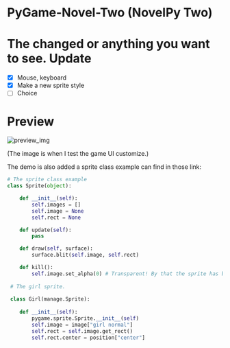PyGame-Novel-Two (NovelPy Two)
==================================================
The changed or anything you want to see.
Update
===================================================
- [x] Mouse, keyboard
- [x] Make a new sprite style
- [ ] Choice

Preview
===================================================
![preview_img](https://user-images.githubusercontent.com/108453991/190960355-5b9bac79-7d09-40dc-a26b-2982961c65d3.png)

(The image is when I test the game UI customize.)

The demo is also added a sprite class example can find in those link:
```py
# The sprite class example
class Sprite(object):

    def __init__(self):
        self.images = []
        self.image = None
        self.rect = None

    def update(self):
        pass

    def draw(self, surface):
        surface.blit(self.image, self.rect)

    def kill():
        self.image.set_alpha(0) # Transparent! By that the sprite has been erased from the screen.
        
 # The girl sprite.
 
 class Girl(manage.Sprite):
 
    def __init__(self):
        pygame.sprite.Sprite.__init__(self)
        self.image = image["girl normal"]
        self.rect = self.image.get_rect()
        self.rect.center = position["center"]

```
